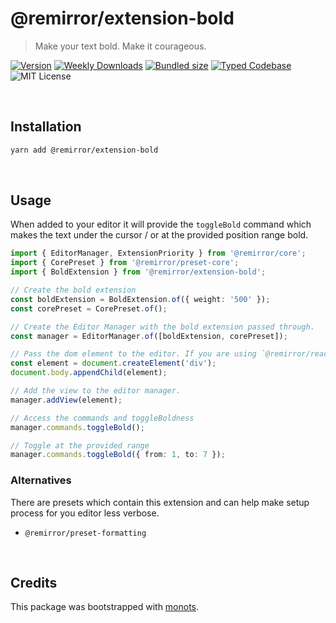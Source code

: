 # @remirror/extension-bold

> Make your text bold. Make it courageous.

[![Version][version]][npm] [![Weekly Downloads][downloads-badge]][npm]
[![Bundled size][size-badge]][size] [![Typed Codebase][typescript]](./src/index.ts)
![MIT License][license]

[version]: https://flat.badgen.net/npm/v/@remirror/extension-bold
[npm]: https://npmjs.com/package/@remirror/extension-bold
[license]: https://flat.badgen.net/badge/license/MIT/purple
[size]: https://bundlephobia.com/result?p=@remirror/extension-bold
[size-badge]: https://flat.badgen.net/bundlephobia/minzip/@remirror/extension-bold
[typescript]: https://flat.badgen.net/badge/icon/TypeScript?icon=typescript&label
[downloads-badge]: https://badgen.net/npm/dw/@remirror/extension-bold/red?icon=npm

<br />

## Installation

```bash
yarn add @remirror/extension-bold
```

<br />

## Usage

When added to your editor it will provide the `toggleBold` command which makes the text under the
cursor / or at the provided position range bold.

```ts
import { EditorManager, ExtensionPriority } from '@remirror/core';
import { CorePreset } from '@remirror/preset-core';
import { BoldExtension } from '@remirror/extension-bold';

// Create the bold extension
const boldExtension = BoldExtension.of({ weight: '500' });
const corePreset = CorePreset.of();

// Create the Editor Manager with the bold extension passed through.
const manager = EditorManager.of([boldExtension, corePreset]);

// Pass the dom element to the editor. If you are using `@remirror/react` this is done for you.
const element = document.createElement('div');
document.body.appendChild(element);

// Add the view to the editor manager.
manager.addView(element);

// Access the commands and toggleBoldness
manager.commands.toggleBold();

// Toggle at the provided range
manager.commands.toggleBold({ from: 1, to: 7 });
```

### Alternatives

There are presets which contain this extension and can help make setup process for you editor less
verbose.

- `@remirror/preset-formatting`

<br />

## Credits

This package was bootstrapped with [monots].

[monots]: https://github.com/monots/monots
